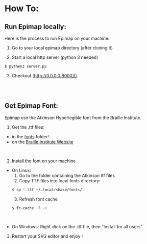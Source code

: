 # How To:

## Run Epimap locally:

Here is the process to run Epimap on your machine:

1. Go to your local epimap directory (after cloning it)

2. Start a local http server (python 3 needed)
```sh
$ python3 server.py
```

3. Checkout [http://0.0.0.0:8000]().

<br /><br />

## Get Epimap Font:

Epimap use the Atkinson Hyperlegible font from the Braille Institute.

1. Get the .ttf files:
- in the [fonts](../fonts/) folder!
- on the [Braille Institute Website](https://brailleinstitute.org/freefont) 

<br />

2. Install the font on your machine
- On Linux:
    1. Go to the folder containing the Atkinson ttf files
    2. Copy TTF files into local fonts directory:
    ```sh
    $ cp *.ttf ~/.local/share/fonts/
    ```
    3. Refresh font cache
    ```sh
    $ fc-cache -f -v
    ```

<br />

- On Windows:
    Right click on the .ttf file, then "Install for all users"

3. Restart your SVG editor and enjoy !